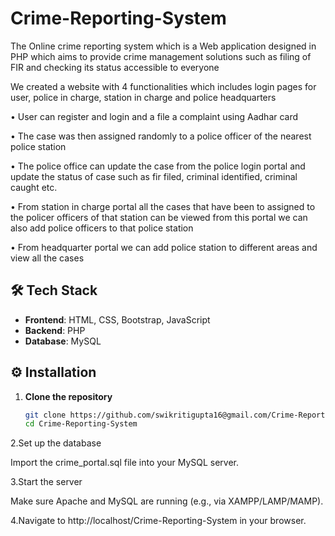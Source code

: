 # Crime-Reporting-System
The Online crime reporting system which is a Web application designed in PHP  which aims to provide crime management solutions such as filing of FIR  and checking its status accessible to everyone

We created a website with 4 functionalities which includes login pages for user, police in charge, station in charge and police headquarters

• User can register and login and a file a complaint using Aadhar card

• The case was then assigned randomly to a police officer of the nearest police station

• The police office can update the case from the police login portal and update the status of case such as fir filed, criminal identified, criminal caught etc.

• From station in charge portal all the cases that have been to assigned to the policer officers of that station can be viewed from this portal we can also add police officers to that police station

• From headquarter portal we can add police station to different areas and view all the cases


## 🛠️ Tech Stack

- **Frontend**: HTML, CSS, Bootstrap, JavaScript
- **Backend**: PHP
- **Database**: MySQL

## ⚙️ Installation

1. **Clone the repository**
   ```bash
   git clone https://github.com/swikritigupta16@gmail.com/Crime-Reporting-System.git
   cd Crime-Reporting-System

2.Set up the database

Import the crime_portal.sql file into your MySQL server.

3.Start the server

Make sure Apache and MySQL are running (e.g., via XAMPP/LAMP/MAMP).

4.Navigate to http://localhost/Crime-Reporting-System in your browser.
